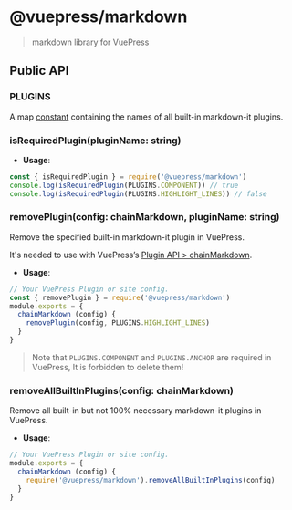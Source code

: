 # @vuepress/markdown

> markdown library for VuePress

## Public API

### PLUGINS

A map [constant](./lib/constant.js) containing the names of all built-in markdown-it plugins.

### isRequiredPlugin(pluginName: string)

- **Usage**:

```js
const { isRequiredPlugin } = require('@vuepress/markdown')
console.log(isRequiredPlugin(PLUGINS.COMPONENT)) // true
console.log(isRequiredPlugin(PLUGINS.HIGHLIGHT_LINES)) // false
```

### removePlugin(config: chainMarkdown, pluginName: string)

Remove the specified built-in markdown-it plugin in VuePress.

It's needed to use with VuePress’s [Plugin API > chainMarkdown](https://vuepress.vuejs.org/plugin/option-api.html#chainmarkdown).

- **Usage**:

```js
// Your VuePress Plugin or site config.
const { removePlugin } = require('@vuepress/markdown')
module.exports = {
  chainMarkdown (config) {
    removePlugin(config, PLUGINS.HIGHLIGHT_LINES)
  }
}
```

> Note that `PLUGINS.COMPONENT` and `PLUGINS.ANCHOR` are required in VuePress, It is forbidden to delete them!

### removeAllBuiltInPlugins(config: chainMarkdown)

Remove all built-in but not 100% necessary markdown-it plugins in VuePress.

- **Usage**:

```js
// Your VuePress Plugin or site config.
module.exports = {
  chainMarkdown (config) {
    require('@vuepress/markdown').removeAllBuiltInPlugins(config)
  }
}
```
